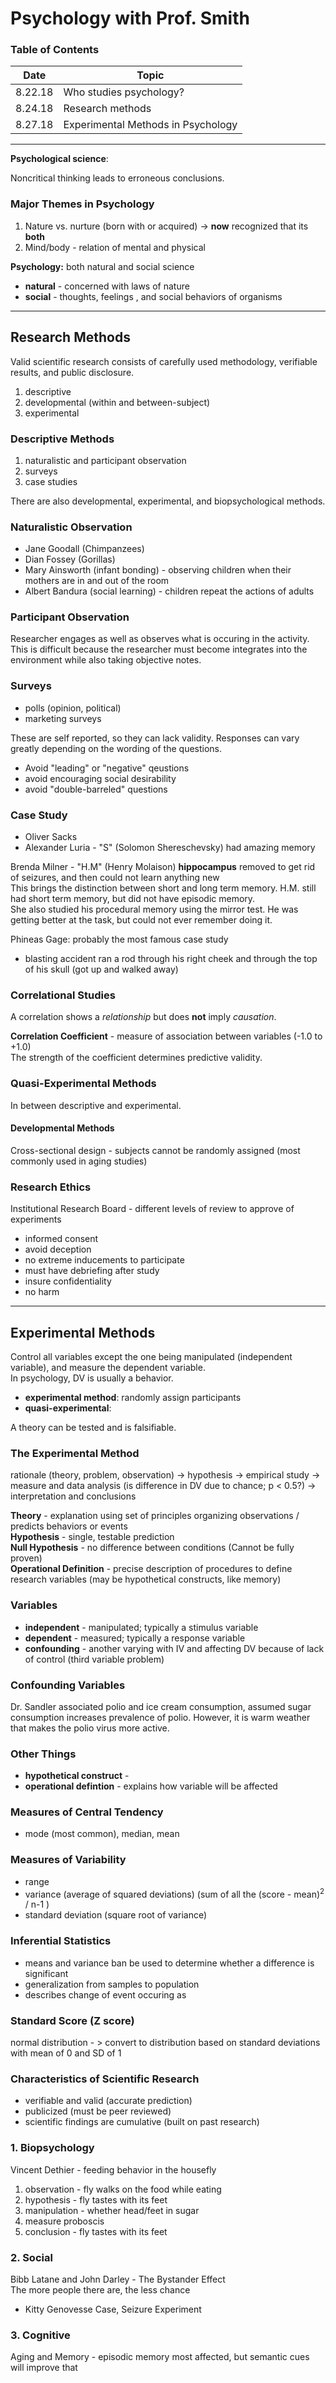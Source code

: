 # Psychology with Prof. Smith

### Table of Contents
Date | Topic
--- | ---
8.22.18 | Who studies psychology?
8.24.18 | Research methods
8.27.18 | Experimental Methods in Psychology

---

**Psychological science**: 

Noncritical thinking leads to erroneous conclusions.

### Major Themes in Psychology
1. Nature vs. nurture (born with or acquired) -> **now** recognized that its **both**
2. Mind/body - relation of mental and physical 

**Psychology:** both natural and social science
- **natural** - concerned with laws of nature
- **social** - thoughts, feelings , and social behaviors of organisms

---
## Research Methods
Valid scientific research consists of carefully used methodology, verifiable results, and public disclosure.
1. descriptive
2. developmental (within and between-subject)
3. experimental

### Descriptive Methods
1. naturalistic and participant observation
2. surveys
3. case studies

There are also developmental, experimental, and biopsychological methods. 

### Naturalistic Observation
- Jane Goodall (Chimpanzees)
- Dian Fossey (Gorillas)
- Mary Ainsworth (infant bonding) - observing children when their mothers are in and out of the room
- Albert Bandura (social learning) - children repeat the actions of adults

### Participant Observation
Researcher engages as well as observes what is occuring in the activity. This is difficult because the researcher must become integrates into the environment while also taking objective notes.

### Surveys
- polls (opinion, political)
- marketing surveys

These are self reported, so they can lack validity. Responses can vary greatly depending on the wording of the questions.
- Avoid "leading" or "negative" qeustions
- avoid encouraging social desirability
- avoid "double-barreled" questions

### Case Study
- Oliver Sacks
- Alexander Luria - "S" (Solomon Shereschevsky) had amazing memory

Brenda Milner - "H.M" (Henry Molaison) **hippocampus** removed to get rid of seizures, and then could not learn anything new  
This brings the distinction between short and long term memory. H.M. still had short term memory, but did not have episodic memory.  
She also studied his procedural memory using the mirror test. He was getting better at the task, but could not ever remember doing it.

Phineas Gage: probably the most famous case study  
- blasting accident ran a rod through his right cheek and through the top of his skull (got up and walked away)

### Correlational Studies
A correlation shows a *relationship* but does **not** imply *causation*.

**Correlation Coefficient** - measure of association between variables (-1.0 to +1.0)  
The strength of the coefficient determines predictive validity. 

### Quasi-Experimental Methods
In between descriptive and experimental.

#### Developmental Methods
Cross-sectional design - subjects cannot be randomly assigned (most commonly used in aging studies)

### Research Ethics
Institutional Research Board - different levels of review to approve of experiments
- informed consent
- avoid deception
- no extreme inducements to participate
- must have debriefing after study
- insure confidentiality
- no harm

---
## Experimental Methods
Control all variables except the one being manipulated (independent variable), and measure the dependent variable.  
In psychology, DV is usually a behavior. 

- **experimental method**: randomly assign participants
- **quasi-experimental**: 

A theory can be tested and is falsifiable. 

### The Experimental Method
rationale (theory, problem, observation) -> hypothesis -> empirical study -> measure and data analysis (is difference in DV due to chance; p < 0.5?) -> interpretation and conclusions

**Theory** - explanation using set of principles organizing observations / predicts behaviors or events  
**Hypothesis** - single, testable prediction  
**Null Hypothesis** - no difference between conditions (Cannot be fully proven)  
**Operational Definition** - precise description of procedures to define research variables (may be hypothetical constructs, like memory)

### Variables
- **independent** - manipulated; typically a stimulus variable
- **dependent** - measured; typically a response variable
- **confounding** - another varying with IV and affecting DV because of lack of control (third variable problem)

### Confounding Variables
Dr. Sandler associated polio and ice cream consumption, assumed sugar consumption increases prevalence of polio.
However, it is warm weather that makes the polio virus more active.

### Other Things
- **hypothetical construct** - 
- **operational defintion** - explains how variable will be affected

### Measures of Central Tendency 
- mode (most common), median, mean

### Measures of Variability
- range
- variance (average of squared deviations) (sum of all the (score - mean)<sup>2</sup> / n-1 )
- standard deviation (square root of variance)

### Inferential Statistics
- means and variance ban be used to determine whether a difference is significant 
- generalization from samples to population
- describes change of event occuring as

### Standard Score (Z score)
normal distribution - > convert to distribution based on standard deviations with mean of 0 and SD of 1

### Characteristics of Scientific Research
- verifiable and valid (accurate prediction)
- publicized (must be peer reviewed)
- scientific findings are cumulative (built on past research)

### 1. Biopsychology
Vincent Dethier - feeding behavior in the housefly
1. observation - fly walks on the food while eating
2. hypothesis - fly tastes with its feet
3. manipulation - whether head/feet in sugar
4. measure proboscis
5. conclusion - fly tastes with its feet

### 2. Social
Bibb Latane and John Darley - The Bystander Effect  
The more people there are, the less chance
- Kitty Genovesse Case, Seizure Experiment

### 3. Cognitive
Aging and Memory - episodic memory most affected, but semantic cues will improve that


